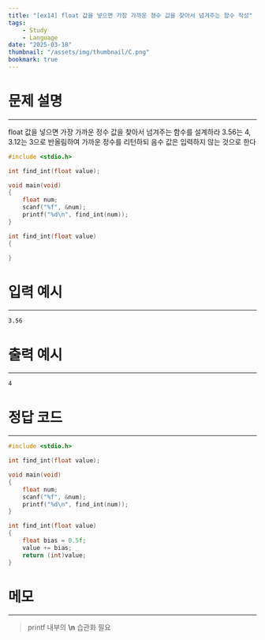 ```yaml
---
title: "[ex14] float 값을 넣으면 가장 가까운 정수 값을 찾아서 넘겨주는 함수 작성"
tags:
    - Study
    - Language
date: "2025-03-18"
thumbnail: "/assets/img/thumbnail/C.png"
bookmark: true
---
```

# 문제 설명
---
float 값을 넣으면 가장 가까운 정수 값을 찾아서 넘겨주는 함수를 설계하라
3.56는 4, 3.12는 3으로 반올림하여 가까운 정수를 리턴하되 음수 값은 입력하지 않는 것으로 한다

```c
#include <stdio.h>

int find_int(float value);

void main(void)
{
	float num;
	scanf("%f", &num);
	printf("%d\n", find_int(num));
}

int find_int(float value)
{

}
```

# 입력 예시
---

```
3.56
```

# 출력 예시
---

```
4
```

# 정답 코드
---

```c
#include <stdio.h>

int find_int(float value);

void main(void)
{
	float num;
	scanf("%f", &num);
	printf("%d\n", find_int(num));
}

int find_int(float value)
{
	float bias = 0.5f;
	value += bias;
	return (int)value;
}
```

# 메모
---
> printf 내부의 **\n** 습관화 필요